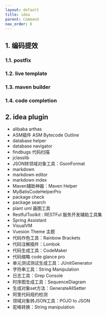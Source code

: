 ```yaml
---
layout: default
title: idea
parent: Command
nav_order: 8
---
```


## 1. 编码提效

### 1.1. postfix

### 1.2. live template

### 1.3. maven builder

### 1.4. code completion




## 2. idea plugin

- alibaba arthas
- ASM插件 ASM Bytecode Outline
- database helper
- database navigator
- findbugs 代码扫描
- jclasslib
- JSON转领域对象工具：GsonFormat
- markdown
- markdown editor
- markdown index
- Maven辅助神器：Maven Helper
- MyBatisCodeHelperPro
- package check
- package search
- plant uml 画图工具
- RestfulToolkit : RESTFul 服务开发辅助工具集
- Spring Assistant
- VisualVM
- Vuesion Theme 主题
- 代码作色工具：Rainbow Brackets
- 代码注解插件：Lombok
- 代码生成工具：CodeMaker
- 代码缩略 code glance pro
- 单元测试测试生成工具：JUnitGenerator
- 字符串工具：String Manipulation
- 日志工具：Grep Console
- 时序图生成工具：SequenceDiagram
- 生成对象set方法：GenerateAllSetter
- 阿里代码规约检测
- 领域对象转JSON工具：POJO to JSON
- 驼峰转换：String manipulation
 